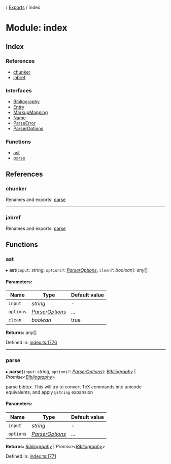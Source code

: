 [](../README.md) / [Exports](../modules.md) / index

# Module: index

## Index

### References

* [chunker](index.md#chunker)
* [jabref](index.md#jabref)

### Interfaces

* [Bibliography](../interfaces/index.bibliography.md)
* [Entry](../interfaces/index.entry.md)
* [MarkupMapping](../interfaces/index.markupmapping.md)
* [Name](../interfaces/index.name.md)
* [ParseError](../interfaces/index.parseerror.md)
* [ParserOptions](../interfaces/index.parseroptions.md)

### Functions

* [ast](index.md#ast)
* [parse](index.md#parse)

## References

### chunker

Renames and exports: [parse](chunker.md#parse)

___

### jabref

Renames and exports: [parse](jabref.md#parse)

## Functions

### ast

▸ **ast**(`input`: *string*, `options?`: [*ParserOptions*](../interfaces/index.parseroptions.md), `clean?`: *boolean*): *any*[]

#### Parameters:

Name | Type | Default value |
------ | ------ | ------ |
`input` | *string* | - |
`options` | [*ParserOptions*](../interfaces/index.parseroptions.md) | ... |
`clean` | *boolean* | true |

**Returns:** *any*[]

Defined in: [index.ts:1776](https://github.com/retorquere/bibtex-parser/blob/master/index.ts#L1776)

___

### parse

▸ **parse**(`input`: *string*, `options?`: [*ParserOptions*](../interfaces/index.parseroptions.md)): [*Bibliography*](../interfaces/index.bibliography.md) \| *Promise*<[*Bibliography*](../interfaces/index.bibliography.md)\>

parse bibtex. This will try to convert TeX commands into unicode equivalents, and apply `@string` expansion

#### Parameters:

Name | Type | Default value |
------ | ------ | ------ |
`input` | *string* | - |
`options` | [*ParserOptions*](../interfaces/index.parseroptions.md) | ... |

**Returns:** [*Bibliography*](../interfaces/index.bibliography.md) \| *Promise*<[*Bibliography*](../interfaces/index.bibliography.md)\>

Defined in: [index.ts:1771](https://github.com/retorquere/bibtex-parser/blob/master/index.ts#L1771)
